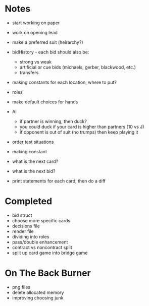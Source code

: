 Notes
=======

- start working on paper

- work on opening lead
- make a preferred suit (heirarchy?)
- bidHistory - each bid should also be:
	- strong vs weak
	- artificial or cue bids (michaels, gerber, blackwood, etc.)
	- transfers
- making constants for each location, where to put?

- roles
- make default choices for hands

- AI
	- if partner is winning, then duck?
	- you could duck if your card is higher than partners (10 vs J)
	- if opponent is out of suit (no trumps) then keep playing it

- order test situations
- making constant
- what is the next card?
- what is the next bid?
- print statements for each card, then do a diff


Completed
=============
- bid struct
- choose more specific cards
- decisions file
- render file
- dividing into roles
- pass/double enhancement
- contract vs noncontract split
- split up card game into bridge game

On The Back Burner
==============

- png files
- delete allocated memory
- improving choosing junk